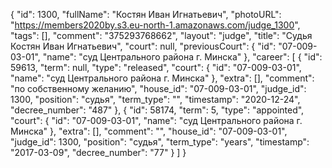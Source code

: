{
    "id": 1300,
    "fullName": "Костян Иван Игнатьевич",
    "photoURL": "https://members2020by.s3.eu-north-1.amazonaws.com/judge_1300",
    "tags": [],
    "comment": "375293768662",
    "layout": "judge",
    "title": "Судья Костян Иван Игнатьевич",
    "court": null,
    "previousCourt": {
        "id": "07-009-03-01",
        "name": "суд Центрального района г. Минска"
    },
    "career": [
        {
            "id": 59613,
            "term": null,
            "type": "released",
            "court": {
                "id": "07-009-03-01",
                "name": "суд Центрального района г. Минска"
            },
            "extra": [],
            "comment": "по собственному желанию",
            "house_id": "07-009-03-01",
            "judge_id": 1300,
            "position": "судья",
            "term_type": "",
            "timestamp": "2020-12-24",
            "decree_number": "487"
        },
        {
            "id": 58174,
            "term": 5,
            "type": "appointed",
            "court": {
                "id": "07-009-03-01",
                "name": "суд Центрального района г. Минска"
            },
            "extra": [],
            "comment": "",
            "house_id": "07-009-03-01",
            "judge_id": 1300,
            "position": "судья",
            "term_type": "years",
            "timestamp": "2017-03-09",
            "decree_number": "77"
        }
    ]
}